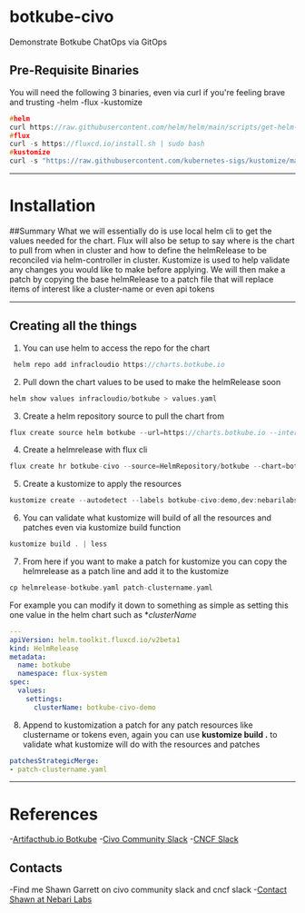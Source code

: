 # botkube-civo
Demonstrate Botkube ChatOps via GitOps

## Pre-Requisite Binaries
You will need the following 3 binaries, even via curl if you're feeling brave and trusting
-helm
-flux
-kustomize
```c
#helm
curl https://raw.githubusercontent.com/helm/helm/main/scripts/get-helm-3 | bash
#flux
curl -s https://fluxcd.io/install.sh | sudo bash
#kustomize
curl -s "https://raw.githubusercontent.com/kubernetes-sigs/kustomize/master/hack/install_kustomize.sh"  | bash
```
---
# Installation

##Summary
What we will essentially do is use local helm cli to get the values needed for the chart. Flux will also be setup to say where is the chart to pull from when in cluster and how to define the helmRelease to be reconciled via helm-controller in cluster. Kustomize is used to help validate any changes you would like to make before applying. We will then make a patch by copying the base helmRelease to a patch file that will replace items of interest like a cluster-name or even api tokens

---
## Creating all the things
1. You can use helm to access the repo for the chart
```c
 helm repo add infracloudio https://charts.botkube.io
```

2. Pull down the chart values to be used to make the helmRelease soon
```c
helm show values infracloudio/botkube > values.yaml
```

3. Create a helm repository source to pull the chart from
```c
flux create source helm botkube --url=https://charts.botkube.io --interval=720m --export > helmrepo-botkube.yaml
```

4. Create a helmrelease with flux cli
```c
flux create hr botkube-civo --source=HelmRepository/botkube --chart=botkube --values=./values.yaml --target-namespace=botkube-civo-demo --export > helmrelease-botkube.yaml
``` 

5. Create a kustomize to apply the resources
```c
kustomize create --autodetect --labels botkube-civo:demo,dev:nebarilabs
```

6. You can validate what kustomize will build of all the resources and patches even via kustomize build function
```c
kustomize build . | less
```

7. From here if you want to make a patch for kustomize you can copy the helmrelease as a patch line and add it to the kustomize
```c
cp helmrelease-botkube.yaml patch-clustername.yaml
```
For example you can modify it down to something as simple as setting this one value in the helm chart such as **clusterName*
```yaml
---
apiVersion: helm.toolkit.fluxcd.io/v2beta1
kind: HelmRelease
metadata:
  name: botkube
  namespace: flux-system
spec:
  values:
    settings:
      clusterName: botkube-civo-demo

```
8. Append to kustomization a patch for any patch resources like clustername or tokens even, again you can use **kustomize build .** to validate what kustomize will do with the resources and patches
```yaml
patchesStrategicMerge:
- patch-clustername.yaml
```

---
# References
-[Artifacthub.io Botkube](https://artifacthub.io/packages/helm/infracloudio/botkube)
-[Civo Community Slack](https://civo-community.slack.com/archives/CMVCKMCN5)
-[CNCF Slack](https://communityinviter.com/apps/cloud-native/cncf)

## Contacts
-Find me Shawn Garrett on civo community slack and cncf slack
-[Contact Shawn at Nebari Labs](mailto:shawn@nebarilabs.com)
